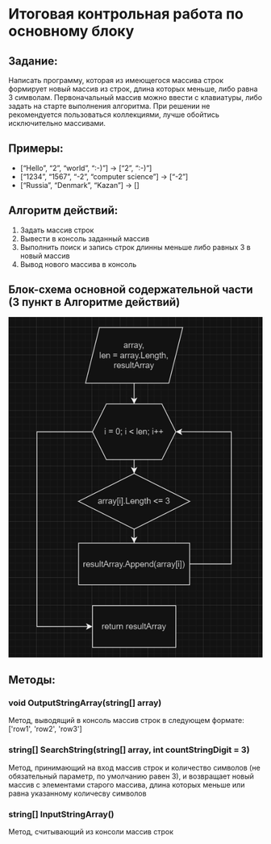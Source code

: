 # Итоговая контрольная работа по основному блоку

## Задание:

Написать программу, которая из имеющегося массива строк формирует новый массив из строк, длина которых меньше, либо равна 3 символам. Первоначальный массив можно ввести с клавиатуры, либо задать на старте выполнения алгоритма. При решении не рекомендуется пользоваться коллекциями, лучше обойтись исключительно массивами.

## Примеры:

- [“Hello”, “2”, “world”, “:-)”] → [“2”, “:-)”]
- [“1234”, “1567”, “-2”, “computer science”] → [“-2”]
- [“Russia”, “Denmark”, “Kazan”] → []

## Aлгоритм действий:

1. Задать массив строк
2. Вывести в консоль заданный массив
3. Выполнить поиск и запись строк длинны меньше либо равных 3 в новый массив
4. Вывод нового массива в консоль

## Блок-схема основной содержательной части (3 пункт в Алгоритме действий)

![Блок-схема](блок-схема.png)

## Методы:

### void OutputStringArray(string[] array)

Метод, выводящий в консоль массив строк в следующем формате: ['row1', 'row2', 'row3']

### string[] SearchString(string[] array, int countStringDigit = 3)

Метод, принимающий на вход массив строк и количество символов (не обязательный параметр, по умолчанию равен 3), и возвращает новый массив с элементами старого массива, длина которых меньше или равна указанному количесву символов

### string[] InputStringArray()

Метод, считывающий из консоли массив строк